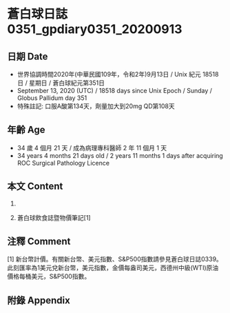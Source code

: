 [_metadata_:encoding]: - "utf-8"
[_metadata_:language]: - "zh-Hant-TW"
[_metadata_:fileformat]: - "markdown"
[_metadata_:MIME_type]: - "text/plain"
[_metadata_:markdown_version]: - "commonmark version 0.29"
[_metadata_:markdown_spec]: - "https://spec.commonmark.org/0.29/"

# 蒼白球日誌0351_gpdiary0351_20200913 #

## 日期 Date ##

* 世界協調時間2020年(中華民國109年，令和2年)9月13日 / Unix 紀元 18518 日 / 星期日 / 蒼白球紀元第351日
* September 13, 2020 (UTC) / 18518 days since Unix Epoch / Sunday / Globus Pallidum day 351
* 特殊註記: 口服A酸第134天，劑量加大到20mg QD第108天

## 年齡 Age ##

* 34 歲 4 個月 21 天 / 成為病理專科醫師 2 年 11 個月 1 天
* 34 years 4 months 21 days old / 2 years 11 months 1 days after acquiring ROC Surgical Pathology Licence

## 本文 Content ##

1. 

    
2. 蒼白球飲食誌暨物價筆記[1]

    

## 注釋 Comment ##

[1] 新台幣計價。有關新台幣、美元指數、S&P500指數請參見蒼白球日誌0339。此刻匯率為1美元兌新台幣，美元指數，金價每盎司美元，西德州中級(WTI)原油價格每桶美元，S&P500指數。



## 附錄 Appendix ##

